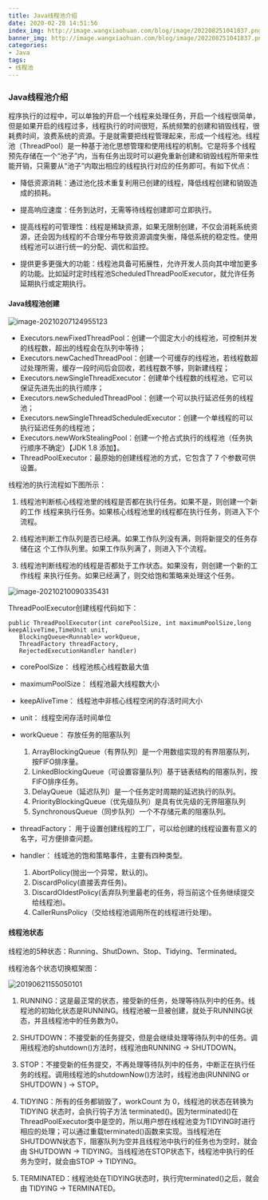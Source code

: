 ```yaml
---
title: Java线程池介绍
date: 2020-02-28 14:51:56
index_img: http://image.wangxiaohuan.com/blog/image/202208251041837.png
banner_img: http://image.wangxiaohuan.com/blog/image/202208251041837.png
categories:
- Java
tags:
- 线程池
---
```


### Java线程池介绍

程序执行的过程中，可以单独的开启一个线程来处理任务，开启一个线程很简单，但是如果开启的线程过多，线程执行的时间很短，系统频繁的创建和销毁线程，很耗费时间，浪费系统的资源。于是就需要把线程管理起来，形成一个线程池。线程池（ThreadPool）是一种基于池化思想管理和使用线程的机制。它是将多个线程预先存储在一个“池子”内，当有任务出现时可以避免重新创建和销毁线程所带来性能开销，只需要从“池子”内取出相应的线程执行对应的任务即可。有如下优点：

* 降低资源消耗：通过池化技术重复利用已创建的线程，降低线程创建和销毁造成的损耗。

* 提高响应速度：任务到达时，无需等待线程创建即可立即执行。

* 提高线程的可管理性：线程是稀缺资源，如果无限制创建，不仅会消耗系统资源，还会因为线程的不合理分布导致资源调度失衡，降低系统的稳定性。使用线程池可以进行统一的分配、调优和监控。

* 提供更多更强大的功能：线程池具备可拓展性，允许开发人员向其中增加更多的功能。比如延时定时线程池ScheduledThreadPoolExecutor，就允许任务延期执行或定期执行。

#### Java线程池创建

![image-20210207124955123](http://image.wangxiaohuan.com/blog/image/image-20210207124955123.png)

- Executors.newFixedThreadPool：创建一个固定大小的线程池，可控制并发的线程数，超出的线程会在队列中等待；
- Executors.newCachedThreadPool：创建一个可缓存的线程池，若线程数超过处理所需，缓存一段时间后会回收，若线程数不够，则新建线程；
- Executors.newSingleThreadExecutor：创建单个线程数的线程池，它可以保证先进先出的执行顺序；
- Executors.newScheduledThreadPool：创建一个可以执行延迟任务的线程池；
- Executors.newSingleThreadScheduledExecutor：创建一个单线程的可以执行延迟任务的线程池；
- Executors.newWorkStealingPool：创建一个抢占式执行的线程池（任务执行顺序不确定）【JDK 1.8 添加】。
- ThreadPoolExecutor：最原始的创建线程池的方式，它包含了 7 个参数可供设置。

线程池的执行流程如下图所示：



1. 线程池判断核心线程池里的线程是否都在执行任务。如果不是，则创建一个新的工作 线程来执行任务。如果核心线程池里的线程都在执行任务，则进入下个流程。

2. 线程池判断工作队列是否已经满。如果工作队列没有满，则将新提交的任务存储在这 个工作队列里。如果工作队列满了，则进入下个流程。

3. 线程池判断线程池的线程是否都处于工作状态。如果没有，则创建一个新的工作线程 来执行任务。如果已经满了，则交给饱和策略来处理这个任务。

![image-20210210090335431](http://image.wangxiaohuan.com/blog/image/image-20210210090335431.png)

ThreadPoolExecutor创建线程代码如下：

```
public ThreadPoolExecutor(int corePoolSize, int maximumPoolSize,long keepAliveTime,TimeUnit unit,
   BlockingQueue<Runnable> workQueue,
   ThreadFactory threadFactory,
   RejectedExecutionHandler handler) 
```

* corePoolSize： 线程池核心线程数最大值

* maximumPoolSize： 线程池最大线程数大小

* keepAliveTime： 线程池中非核心线程空闲的存活时间大小

* unit： 线程空闲存活时间单位

* workQueue： 存放任务的阻塞队列

    1. ArrayBlockingQueue（有界队列）是一个用数组实现的有界阻塞队列，按FIFO排序量。
    2. LinkedBlockingQueue（可设置容量队列）基于链表结构的阻塞队列，按FIFO排序任务。
    3. DelayQueue（延迟队列）是一个任务定时周期的延迟执行的队列。
    4. PriorityBlockingQueue（优先级队列）是具有优先级的无界阻塞队列
    5. SynchronousQueue（同步队列）一个不存储元素的阻塞队列。


* threadFactory： 用于设置创建线程的工厂，可以给创建的线程设置有意义的名字，可方便排查问题。

* handler： 线城池的饱和策略事件，主要有四种类型。

    1. AbortPolicy(抛出一个异常，默认的)。
    2. DiscardPolicy(直接丢弃任务)。
    3. DiscardOldestPolicy(丢弃队列里最老的任务，将当前这个任务继续提交给线程池)。
    4. CallerRunsPolicy（交给线程池调用所在的线程进行处理)。

#### 线程池状态

线程池的5种状态：Running、ShutDown、Stop、Tidying、Terminated。

线程池各个状态切换框架图：

![20190621155050101](http://image.wangxiaohuan.com/blog/image/20190621155050101.jpg)


1. RUNNING：这是最正常的状态，接受新的任务，处理等待队列中的任务。线程池的初始化状态是RUNNING。线程池被一旦被创建，就处于RUNNING状态，并且线程池中的任务数为0。

2. SHUTDOWN：不接受新的任务提交，但是会继续处理等待队列中的任务。调用线程池的shutdown()方法时，线程池由RUNNING -> SHUTDOWN。

3. STOP：不接受新的任务提交，不再处理等待队列中的任务，中断正在执行任务的线程。调用线程池的shutdownNow()方法时，线程池由(RUNNING or SHUTDOWN ) -> STOP。

4. TIDYING：所有的任务都销毁了，workCount 为 0，线程池的状态在转换为 TIDYING 状态时，会执行钩子方法 terminated()。因为terminated()在ThreadPoolExecutor类中是空的，所以用户想在线程池变为TIDYING时进行相应的处理；可以通过重载terminated()函数来实现。当线程池在SHUTDOWN状态下，阻塞队列为空并且线程池中执行的任务也为空时，就会由 SHUTDOWN -> TIDYING。当线程池在STOP状态下，线程池中执行的任务为空时，就会由STOP -> TIDYING。

5. TERMINATED：线程池处在TIDYING状态时，执行完terminated()之后，就会由 TIDYING -> TERMINATED。
